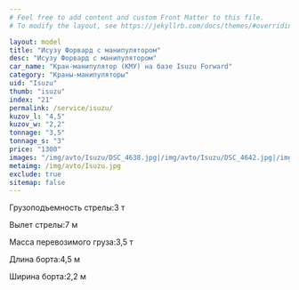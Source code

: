 ```yaml
---
# Feel free to add content and custom Front Matter to this file.
# To modify the layout, see https://jekyllrb.com/docs/themes/#overriding-theme-defaults

layout: model
title: "Исузу Форвард с манипулятором"
desc: "Исузу Форвард с манипулятором"
car_name: "Кран-манипулятор (КМУ) на базе Isuzu Forward"
category: "Краны-манипуляторы"
uid: "Isuzu"
thumb: "isuzu"
index: "21"
permalink: /service/isuzu/
kuzov_l: "4,5"
kuzov_w: "2,2"
tonnage: "3,5"
tonnage_s: "3"
price: "1300"
images: "/img/avto/Isuzu/DSC_4638.jpg|/img/avto/Isuzu/DSC_4642.jpg|/img/avto/Isuzu/DSC_4653.jpg"
metaimg: /img/avto/Isuzu.jpg
exclude: true
sitemap: false
---
```


<span>Грузоподъемность стрелы:</span><span>3 т</span>

<span>Вылет стрелы:</span><span>7 м</span>

<span>Масса перевозимого груза:</span><span>3,5 т</span>

<span>Длина борта:</span><span>4,5 м</span>

<span>Ширина борта:</span><span>2,2 м</span>
